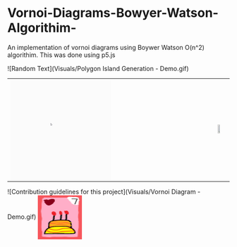 # Vornoi-Diagrams-Bowyer-Watson-Algorithim-
An implementation of vornoi diagrams using Boywer Watson O(n^2) algorithim.
This was done using p5.js

![Random Text](Visuals/Polygon Island Generation - Demo.gif)
<table>
  <td>
<img align="center" width=50% height=50% src="Visuals/Polygon Island Generation - Demo.gif">
</td>
  <td>
<img align="center" width=50% height=50% src="Visuals/Lloyd Relaxation - Demo.gif">
</td>
</table>

![Contribution guidelines for this project](Visuals/Vornoi Diagram - Demo.gif)
<img align="center" width="100" height="100" src="Cake.png">
